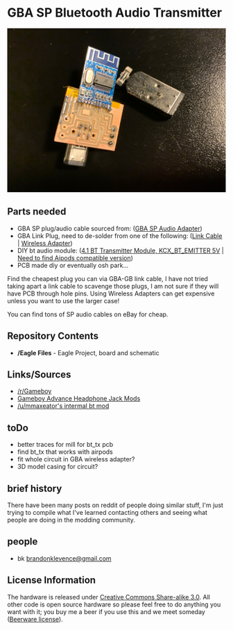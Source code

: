 GBA SP Bluetooth Audio Transmitter
===========

![Gameboy](images/10222020.jpg?raw=true "GBA SP BT Mod Oct 2020")


Parts needed
-------------------
* GBA SP plug/audio cable sourced from: ([GBA SP Audio Adapter](https://en.wikipedia.org/wiki/Game_Boy_Advance_SP#/media/File:Nintendo-Game-Boy-Advance-Headphone-Adapter.jpg))
* GBA Link Plug, need to de-solder from one of the following: ([Link Cable](https://en.m.wikipedia.org/wiki/GameCube_%E2%80%93_Game_Boy_Advance_link_cable) | [Wireless Adapter](https://en.m.wikipedia.org/wiki/Game_Boy_Advance_Wireless_Adapter))
* DIY bt audio module: ([4.1 BT Transmitter Module, KCX_BT_EMITTER 5V](https://www.aliexpress.com/item/33058710334.html?spm=a2g0s.9042311.0.0.52ea4c4dOgsJLK) | [Need to find Aipods compatible version](about:blank))
* PCB made diy or eventually osh park...

Find the cheapest plug you can via GBA-GB link cable, I have not tried taking apart a link cable to scavenge those plugs, I am not sure if they will have PCB through hole pins. Using Wireless Adapters can get expensive unless you want to use the larger case!

You can find tons of SP audio cables on eBay for cheap.


Repository Contents
-------------------
* **/Eagle Files** - Eagle Project, board and schematic

Links/Sources
-------------------
* [/r/Gameboy](https://www.reddit.com/r/Gameboy/)
* [Gameboy Advance Headphone Jack Mods](https://github.com/rorosaurus/gba-sp-headphone-jack)
* [/u/mmaxeator's intermal bt mod](https://web.archive.org/web/20201025163111/https://mmax.tech/?p=3895&lang=en)

toDo
-------------------
* better traces for mill for bt_tx pcb
* find bt_tx that works with airpods
* fit whole circuit in GBA wireless adapter?
* 3D model casing for circuit?

brief history
-------------------
There have been many posts on reddit of people doing similar stuff, I'm just trying to compile what I've learned contacting others and seeing what people are doing in the modding community.

people
-------------------
* bk brandonklevence@gmail.com


License Information
-------------------
The hardware is released under [Creative Commons Share-alike 3.0](http://creativecommons.org/licenses/by-sa/3.0/).
All other code is open source hardware so please feel free to do anything you want with it;
you buy me a beer if you use this and we meet someday ([Beerware license](http://en.wikipedia.org/wiki/Beerware)).
